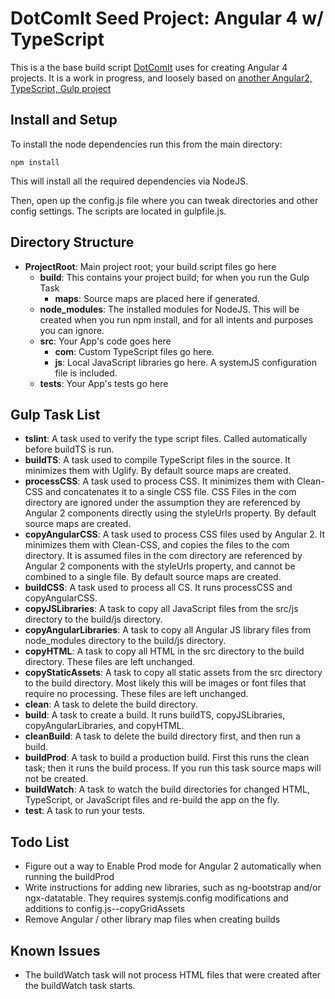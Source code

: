 # DotComIt Seed Project: Angular 4 w/ TypeScript

This is a the base build script [DotComIt](http://www.dot-com-it.com) uses for creating Angular 4 projects.
It is a work in progress, and loosely based on [another Angular2, TypeScript, Gulp project](https://github.com/kolorobot/angular2-typescript-gulp)


## Install and Setup

To install the node dependencies run this from the main directory:

```
npm install
```

This will install all the required dependencies via NodeJS.

Then, open up the config.js file where you can tweak directories and other config settings. 
The scripts are located in gulpfile.js.


## Directory Structure

* **ProjectRoot**: Main project root; your build script files go here
    * **build**: This contains your project build; for when you run the Gulp Task
        * **maps**: Source maps are placed here if generated.
    * **node_modules**: The installed modules for NodeJS. This will be created when you run npm install, and for all intents and purposes you can ignore.
    * **src**: Your App's code goes here
        * **com**: Custom TypeScript files go here.
        * **js**: Local JavaScript libraries go here. A systemJS configuration file is included.
    * **tests**: Your App's tests go here


## Gulp Task List

* **tslint**: A task used to verify the type script files.  Called automatically before buildTS is run. 
* **buildTS**: A task used to compile TypeScript files in the source.  It minimizes them with Uglify.  By default source maps are created.
* **processCSS**: A task used to process CSS. It minimizes them with Clean-CSS and concatenates it to a single CSS file. CSS Files in the com directory are ignored under the assumption they are referenced by Angular 2 components directly using the styleUrls property. By default source maps are created.
* **copyAngularCSS**: A task used to process CSS files used by Angular 2.  It minimizes them with Clean-CSS, and copies the files to the com directory. It is assumed files in the com directory are referenced by Angular 2 components with the styleUrls property, and cannot be combined to a single file. By default source maps are created.
* **buildCSS**: A task used to process all CS. It runs processCSS and copyAngularCSS.
* **copyJSLibraries**: A task to copy all JavaScript files from the src/js directory to the build/js directory.
* **copyAngularLibraries**: A task to copy all Angular JS library files from node_modules directory to the build/js directory.
* **copyHTML**: A task to copy all HTML in the src directory to the build directory. These files are left unchanged.
* **copyStaticAssets**: A task to copy all static assets from the src directory to the build directory.  Most likely this will be images or font files that require no processing.  These files are left unchanged.
* **clean**: A task to delete the build directory.
* **build**: A task to create a build. It runs buildTS, copyJSLibraries, copyAngularLibraries, and copyHTML.
* **cleanBuild**: A task to delete the build directory first, and then run a build.
* **buildProd**: A task to build a production build.  First this runs the clean task; then it runs the build process.  If you run this task source maps will not be created.
* **buildWatch**: A task to watch the build directories for changed HTML, TypeScript, or JavaScript files and re-build the app on the fly.
* **test**: A task to run your tests.

## Todo List

* Figure out a way to Enable Prod mode for Angular 2 automatically when running the buildProd
* Write instructions for adding new libraries, such as ng-bootstrap and/or ngx-datatable. They requires systemjs.config modifications and additions to config.js--copyGridAssets
* Remove Angular / other library map files when creating builds

## Known Issues

* The buildWatch task will not process HTML files that were created after the buildWatch task starts.

